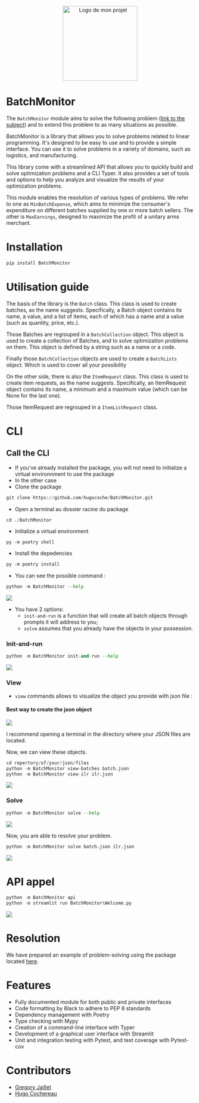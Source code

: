 <p align="center">
  <img src="presentation\Batch_Monitor.png" alt="Logo de mon projet" width="200" height="200">
</p>

# BatchMonitor

The `BatchMonitor` module aims to solve the following problem ([link to the subject](resolution/Sujet.md)) and to extend this problem to as many situations as possible.

BatchMonitor is a library that allows you to solve problems related to linear programming. It's designed to be easy to use and to provide a simple interface. You can use it to solve problems in a variety of domains, such as logistics, and manufacturing.

This library come with a streamlined API that allows you to quickly build and solve optimization problems and a CLI Typer. It also provides a set of tools and options to help you analyze and visualize the results of your optimization problems.

This module enables the resolution of various types of problems. We refer to one as `MinBatchExpense`, which aims to minimize the consumer's expenditure on different batches supplied by one or more batch sellers. The other is `MaxEarnings`, designed to maximize the profit of a unitary arms merchant.

# Installation

```bash
pip install BatchMonitor
```
# Utilisation guide

The basis of the library is the `Batch` class. This class is used to create batches, as the name suggests. Specifically, a Batch object contains its name, a value, and a list of items, each of which has a name and a value (such as quantity, price, etc.).

Those Batches are regrouped in a `BatchCollection` object. This object is used to create a collection of Batches, and to solve optimization problems on them. This object is defined by a string such as a name or a code.

Finally those `BatchCollection` objects are used to create a `BatchLists` object. Which is used to cover all your possibility

On the other side, there is also the `ItemRequest` class. This class is used to create item requests, as the name suggests. Specifically, an ItemRequest object contains its name, a minimum and a maximum value (which can be None for the last one).

Those ItemRequest are regrouped in a `ItemListRequest` class.


# CLI

## Call the CLI

- If you've already installed the package, you will not need to initialize a virtual environnment to use the package
- In the other case
- Clone the package
```python
git clone https://github.com/hugocoche/BatchMonitor.git
```
- Open a terminal au dossier racine du package
```python
cd ./BatchMonitor
```
- Initialize a virtual environment
```
py -m poetry shell
```
- Install the depedencies
```python
py -m poetry install
```





- You can see the possible command :
```python
python -m BatchMonitor --help
```

![](presentation/help_typer.png)

- You have 2 options:
  - `init-and-run` is a function that will create all batch objects through prompts it will address to you;
  - `solve` assumes that you already have the objects in your possession.

### Init-and-run

```python
python -m BatchMonitor init-and-run --help
```
![](presentation/init-and-run_help.png)


### View

- `view` commands allows to visualize the object you provide with json file :

#### Best way to create the json object

![](presentation/create_json_files.png)

I recommend opening a terminal in the directory where your JSON files are located.

Now, we can view these objects.

```python
cd repertory/of/your/json/files
python -m BatchMonitor view-batches batch.json
python -m BatchMonitor view-ilr ilr.json
```

![](presentation/view_ex.gif)

### Solve

```python
python -m BatchMonitor solve --help
```
![](presentation/solve_help.png)


Now, you are able to resolve your problem.

```python
python -m BatchMonitor solve batch.json ilr.json
```

![](presentation/solve_ex.gif)



# API appel

```python
python -m BatchMonitor api
python -m streamlit run BatchMonitor\Welcome.py
```

![](presentation/presentation-gif.gif)

# Resolution

We have prepared an example of problem-solving using the package located [here](resolution/resolution_with_library.ipynb).

# Features


- Fully documented module for both public and private interfaces
- Code formatting by Black to adhere to PEP 8 standards
- Dependency management with Poetry
- Type checking with Mypy
- Creation of a command-line interface with Typer
- Development of a graphical user interface with Streamlit
- Unit and integration testing with Pytest, and test coverage with Pytest-cov

# Contributors

- [Gregory Jaillet](https://github.com/Greg-jllt)
- [Hugo Cochereau](https://github.com/hugocoche)
